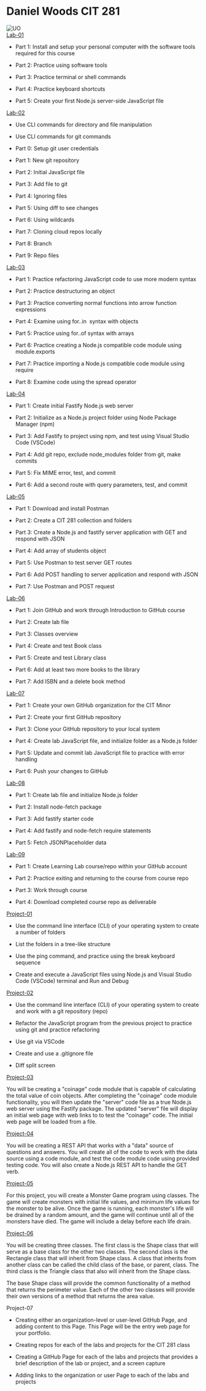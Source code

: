 # Daniel Woods CIT 281
![UO](https://www.insidehighered.com/sites/default/files/media/OregonImage.png)  
[Lab-01](https://github.com/dwoods7/cit281-lab-01) 

-   Part 1: Install and setup your personal computer with the software tools required for this course

-   Part 2: Practice using software tools

-   Part 3: Practice terminal or shell commands

-   Part 4: Practice keyboard shortcuts

-   Part 5: Create your first Node.js server-side JavaScript file

[Lab-02](https://github.com/dwoods7/cit281-lab-02)

-   Use CLI commands for directory and file manipulation

-   Use CLI commands for git commands

-   Part 0: Setup git user credentials

-   Part 1: New git repository

-   Part 2: Initial JavaScript file

-   Part 3: Add file to git

-   Part 4: Ignoring files

-   Part 5: Using diff to see changes

-   Part 6: Using wildcards

-   Part 7: Cloning cloud repos locally

-   Part 8: Branch

-   Part 9: Repo files

[Lab-03](https://github.com/dwoods7/cit281-lab-03)

-   Part 1: Practice refactoring JavaScript code to use more modern syntax

-   Part 2: Practice destructuring an object

-   Part 3: Practice converting normal functions into arrow function expressions

-   Part 4: Examine using for..in  syntax with objects

-   Part 5: Practice using for..of syntax with arrays

-   Part 6: Practice creating a Node.js compatible code module using module.exports

-   Part 7: Practice importing a Node.js compatible code module using require

-   Part 8: Examine code using the spread operator

[Lab-04](https://github.com/dwoods7/cit281-lab-04)

-   Part 1: Create initial Fastify Node.js web server

-   Part 2: Initialize as a Node.js project folder using Node Package Manager (npm)

-   Part 3: Add Fastify to project using npm, and test using Visual Studio Code (VSCode)

-   Part 4: Add git repo, exclude node_modules folder from git, make commits

-   Part 5: Fix MIME error, test, and commit

-   Part 6: Add a second route with query parameters, test, and commit

[Lab-05](https://github.com/dwoods7/cit281-lab-05)

-   Part 1: Download and install Postman

-   Part 2: Create a CIT 281 collection and folders

-   Part 3: Create a Node.js and fastify server application with GET and respond with JSON

-   Part 4: Add array of students object

-   Part 5: Use Postman to test server GET routes

-   Part 6: Add POST handling to server application and respond with JSON

-   Part 7: Use Postman and POST request

[Lab-06](https://github.com/dwoods7/cit281-lab-06)

-   Part 1: Join GitHub and work through Introduction to GitHub course

-   Part 2: Create lab file

-   Part 3: Classes overview

-   Part 4: Create and test Book class

-   Part 5: Create and test Library class

-   Part 6: Add at least two more books to the library

-   Part 7: Add ISBN and a delete book method

[Lab-07](https://github.com/dwoods7/cit281-lab-07)

-   Part 1: Create your own GitHub organization for the CIT Minor

-   Part 2: Create your first GitHub repository

-   Part 3: Clone your GitHub repository to your local system

-   Part 4: Create lab JavaScript file, and initialize folder as a Node.js folder

-   Part 5: Update and commit lab JavaScript file to practice with error handling

-   Part 6: Push your changes to GitHub

[Lab-08](https://github.com/dwoods7/cit281-lab-08)

-   Part 1: Create lab file and initialize Node.js folder

-   Part 2: Install node-fetch package

-   Part 3: Add fastify starter code

-   Part 4: Add fastify and node-fetch require statements

-   Part 5: Fetch JSONPlaceholder data

[Lab-09](https://github.com/dwoods7/cit281-lab-09)

-   Part 1: Create Learning Lab course/repo within your GitHub account

-   Part 2: Practice exiting and returning to the course from course repo

-   Part 3: Work through course

-   Part 4: Download completed course repo as deliverable

[Project-01](https://github.com/dwoods7/cit281-p1)

-   Use the command line interface (CLI) of your operating system to create a number of folders

-   List the folders in a tree-like structure

-   Use the ping command, and practice using the break keyboard sequence

-   Create and execute a JavaScript files using Node.js and Visual Studio Code (VSCode) terminal and Run and Debug

[Project-02](https://github.com/dwoods7/cit281-p2)

-   Use the command line interface (CLI) of your operating system to create and work with a git repository (repo)

-   Refactor the JavaScript program from the previous project to practice using git and practice refactoring

-   Use git via VSCode

-   Create and use a .gitignore file

-   Diff split screen

[Project-03](https://github.com/dwoods7/cit281-p3)

You will be creating a "coinage" code module that is capable of calculating the total value of coin objects. After completing the "coinage" code module functionality, you will then update the "server" code file as a true Node.js web server using the Fastify package. The updated "server" file will display an initial web page with web links to to test the "coinage" code. The initial web page will be loaded from a file.

[Project-04](https://github.com/dwoods7/cit281-p4)

You will be creating a REST API that works with a "data" source of questions and answers. You will create all of the code to work with the data source using a code module, and test the code module code using provided testing code. You will also create a Node.js REST API to handle the GET verb. 

[Project-05](https://github.com/dwoods7/cit281-p5)

For this project, you will create a Monster Game program using classes. The game will create monsters with initial life values, and minimum life values for the monster to be alive. Once the game is running, each monster's life will be drained by a random amount, and the game will continue until all of the monsters have died. The game will include a delay before each life drain.

[Project-06](https://github.com/dwoods7/cit281-p6)

You will be creating three classes. The first class is the Shape class that will serve as a base class for the other two classes. The second class is the Rectangle class that will inherit from Shape class. A class that inherits from another class can be called the child class of the base, or parent, class. The third class is the Triangle class that also will inherit from the Shape class.

The base Shape class will provide the common functionality of a method that returns the perimeter value. Each of the other two classes will provide their own versions of a method that returns the area value.

Project-07

-   Creating either an organization-level or user-level GitHub Page, and adding content to this Page. This Page will be the entry web page for your portfolio.

-   Creating repos for each of the labs and projects for the CIT 281 class

-   Creating a GitHub Page for each of the labs and projects that provides a brief description of the lab or project, and a screen capture

-   Adding links to the organization or user Page to each of the labs and projects
